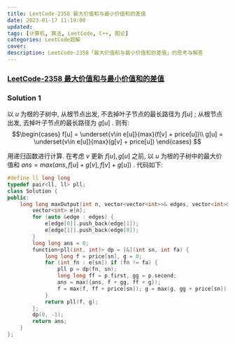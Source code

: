 ```yaml
---
title: LeetCode-2358 最大价值和与最小价值和的差值 
date: 2023-01-17 11:19:00
updated:
tags: [计算机, 算法, LeetCode, C++, 图论]
categories: LeetCode题解
cover: 
description: LeetCode-2358「最大价值和与最小价值和的差值」的思考与解答
---
```

### [LeetCode-2358 最大价值和与最小价值和的差值](https://leetcode.cn/problems/difference-between-maximum-and-minimum-price-sum/)

### Solution 1
以 $u$ 为根的子树中, 从根节点出发, 不去掉叶子节点的最长路径为 $f[u]$ ; 从根节点出发, 去掉叶子节点的最长路径为 $g[u]$ . 则有:
$$\begin{cases}
f[u] = \underset{v\in e[u]}{max}(f[v] + price[u])\\
g[u] = \underset{v\in e[u]}{max}(g[v] + price[u])
\end{cases}
$$

用递归函数进行计算. 在考虑 $v$ 更新 $f[u], g[u]$ 之前, 以 $u$ 为根的子树中的最大价值和 $ans=max(ans, f[u] + g[v], f[v] + g[u])$ .
代码如下:
```C++
#define ll long long
typedef pair<ll, ll> pll;
class Solution {
public:
    long long maxOutput(int n, vector<vector<int>>& edges, vector<int>& price) {
        vector<int> e[n];
        for (auto &edge : edges) {
            e[edge[0]].push_back(edge[1]);
            e[edge[1]].push_back(edge[0]);
        }
        long long ans = 0;
        function<pll(int, int)> dp = [&](int sn, int fa) {
            long long f = price[sn], g = 0;
            for (int fn : e[sn]) if (fn != fa) {
                pll p = dp(fn, sn);
                long long ff = p.first, gg = p.second;
                ans = max({ans, f + gg, ff + g});
                f = max(f, ff + price[sn]); g = max(g, gg + price[sn]);
            }
            return pll(f, g);
        };
        dp(0, -1);
        return ans;
    }
};
```